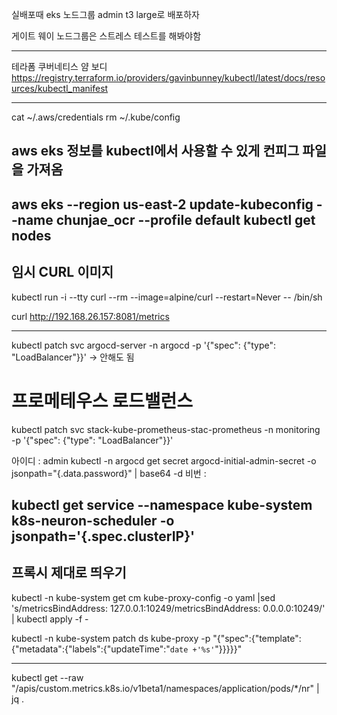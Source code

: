 
실배포때 eks 노드그룹 admin t3 large로 배포하자

게이트 웨이 노드그룹은 스트레스 테스트를 해봐야함



-------------------
테라폼 쿠버네티스 얌 보디
https://registry.terraform.io/providers/gavinbunney/kubectl/latest/docs/resources/kubectl_manifest

------------------
cat ~/.aws/credentials
rm ~/.kube/config
## aws eks 정보를 kubectl에서 사용할 수 있게 컨피그 파일을 가져옴
aws eks --region us-east-2 update-kubeconfig --name chunjae_ocr --profile default
kubectl get nodes 
----


## 임시 CURL 이미지
kubectl run -i --tty curl --rm --image=alpine/curl --restart=Never -- /bin/sh

curl http://192.168.26.157:8081/metrics


------------------------------------------------------------



kubectl patch svc argocd-server -n argocd -p '{"spec": {"type": "LoadBalancer"}}'
-> 안해도 됨


# 프로메테우스 로드밸런스
kubectl patch svc stack-kube-prometheus-stac-prometheus -n monitoring -p '{"spec": {"type": "LoadBalancer"}}'


아이디 : admin
kubectl -n argocd get secret argocd-initial-admin-secret -o jsonpath="{.data.password}" | base64 -d
비번 : 


kubectl get service --namespace kube-system k8s-neuron-scheduler -o jsonpath='{.spec.clusterIP}'
-----------------------------------------

## 프록시 제대로 띄우기
kubectl -n kube-system get cm kube-proxy-config -o yaml |sed 's/metricsBindAddress: 127.0.0.1:10249/metricsBindAddress: 0.0.0.0:10249/' | kubectl apply -f -

kubectl -n kube-system patch ds kube-proxy -p "{\"spec\":{\"template\":{\"metadata\":{\"labels\":{\"updateTime\":\"`date +'%s'`\"}}}}}"

-----------------------------------------------------------------
kubectl get --raw "/apis/custom.metrics.k8s.io/v1beta1/namespaces/application/pods/*/nr" | jq .


